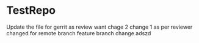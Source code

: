 TestRepo
========
Update the file for gerrit
as review want
chage 2
change 1 as per reviewer
changed for remote branch
feature branch change
adszd
